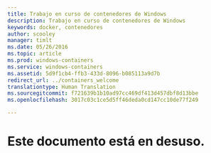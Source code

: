 ```yaml
---
title: Trabajo en curso de contenedores de Windows
description: Trabajo en curso de contenedores de Windows
keywords: docker, contenedores
author: scooley
manager: timlt
ms.date: 05/26/2016
ms.topic: article
ms.prod: windows-containers
ms.service: windows-containers
ms.assetid: 5d9f1cb4-ffb3-433d-8096-b085113a9d7b
redirect_url: ../containers_welcome
translationtype: Human Translation
ms.sourcegitcommit: f721639b1b10ad97cc469df413d457dbf8d13bbe
ms.openlocfilehash: 3017c03c1ce5d5ff46deda0cd147cc10de77f249

---
```


# Este documento está en desuso.


<!--HONumber=Sep16_HO4-->


